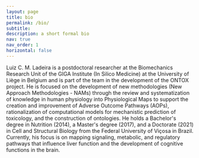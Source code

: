 ```yaml
---
layout: page
title: bio
permalink: /bio/
subtitle: 
description: a short formal bio
nav: true
nav_order: 1
horizontal: false
---
```


Luiz C. M. Ladeira is a postdoctoral researcher at the Biomechanics Research Unit of the GIGA Institute (In Silico Medicine) at the University of Liège in Belgium and is part of the team in the development of the ONTOX project. He is focused on the development of new methodologies (New Approach Methodologies - NAMs) through the review and systematization of knowledge in human physiology into Physiological Maps to support the creation and improvement of Adverse Outcome Pathways (AOPs), rationalization of computational models for mechanistic prediction of toxicology, and the construction of ontologies. He holds a Bachelor's degree in Nutrition (2014), a Master's degree (2017), and a Doctorate (2021) in Cell and Structural Biology from the Federal University of Viçosa in Brazil. Currently, his focus is on mapping signaling, metabolic, and regulatory pathways that influence liver function and the development of cognitive functions in the brain.